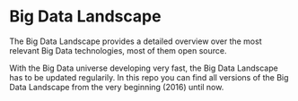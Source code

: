 # Big Data Landscape
The Big Data Landscape provides a detailed overview over the most relevant Big Data technologies, most of them open source. 

With the Big Data universe developing very fast, the Big Data Landscape has to be updated regularily. In this repo you can find all versions of the Big Data Landscape from the very beginning (2016) until now.
